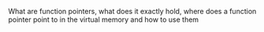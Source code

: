 What are function pointers, what does it exactly hold, where does a function pointer point to in the virtual memory and how to use them
